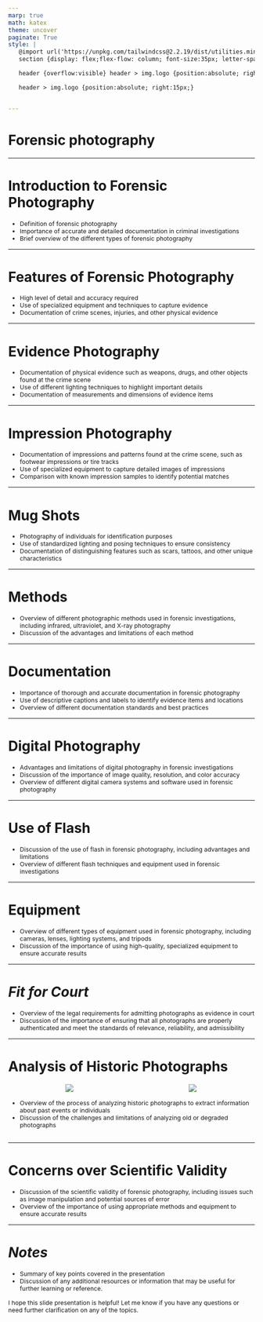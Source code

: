 ```yaml
---
marp: true
math: katex
theme: uncover
paginate: True
style: |
   @import url('https://unpkg.com/tailwindcss@2.2.19/dist/utilities.min.css');
   section {display: flex;flex-flow: column; font-size:35px; letter-spacing:1.4px;}

   header {overflow:visible} header > img.logo {position:absolute; right:15px;}

   header > img.logo {position:absolute; right:15px;}


---
```

<!-- backgroundImage: url('backgrounds/wwwatercolor (8).png') -->
<!-- _class: lead -->

 # Forensic photography

---
<style scoped>p,li {font-size:0.88em}</style>

 # Introduction to Forensic Photography

- Definition of forensic photography
- Importance of accurate and detailed documentation in criminal investigations
- Brief overview of the different types of forensic photography

---
<style scoped>p,li {font-size:0.88em}</style>

 # Features of Forensic Photography
- High level of detail and accuracy required
- Use of specialized equipment and techniques to capture evidence
- Documentation of crime scenes, injuries, and other physical evidence


---
<style scoped>p,li {font-size:0.88em}</style>

 # **Evidence Photography**
- Documentation of physical evidence such as weapons, drugs, and other objects found at the crime scene
- Use of different lighting techniques to highlight important details
- Documentation of measurements and dimensions of evidence items


---
<style scoped>p,li {font-size:0.88em}</style>

 # Impression Photography
- Documentation of impressions and patterns found at the crime scene, such as footwear impressions or tire tracks
- Use of specialized equipment to capture detailed images of impressions
- Comparison with known impression samples to identify potential matches


---
<style scoped>p,li {font-size:0.88em}</style>

 # Mug Shots

- Photography of individuals for identification purposes
- Use of standardized lighting and posing techniques to ensure consistency
- Documentation of distinguishing features such as scars, tattoos, and other unique characteristics

---
<style scoped>p,li {font-size:0.92em}</style>

 # **Methods**

- Overview of different photographic methods used in forensic investigations, including infrared, ultraviolet, and X-ray photography
- Discussion of the advantages and limitations of each method

---
<style scoped>p,li {font-size:0.88em}</style>

 # Documentation

- Importance of thorough and accurate documentation in forensic photography
- Use of descriptive captions and labels to identify evidence items and locations
- Overview of different documentation standards and best practices

---
<style scoped>p,li {font-size:0.88em}</style>

 # Digital Photography
- Advantages and limitations of digital photography in forensic investigations
- Discussion of the importance of image quality, resolution, and color accuracy
- Overview of different digital camera systems and software used in forensic photography


---
<style scoped>p,li {font-size:0.92em}</style>

 # Use of Flash

- Discussion of the use of flash in forensic photography, including advantages and limitations
- Overview of different flash techniques and equipment used in forensic investigations

---
<style scoped>p,li {font-size:0.92em}</style>

 # Equipment

- Overview of different types of equipment used in forensic photography, including cameras, lenses, lighting systems, and tripods
- Discussion of the importance of using high-quality, specialized equipment to ensure accurate results

---
<style scoped>p,li {font-size:0.92em}</style>

 # _Fit for Court_

- Overview of the legal requirements for admitting photographs as evidence in court
- Discussion of the importance of ensuring that all photographs are properly authenticated and meet the standards of relevance, reliability, and admissibility

---
<style scoped>p,li {font-size:0.84em}</style>

 # Analysis of Historic Photographs
<div style='flex:1 1 auto; min-height:0;' class="grid grid-cols-8 gap-4">
<div style='display:flex; flex-flow:column; min-height:0;' class="col-span-4">

<div style="display: flex; flex: 1 1 auto; flex-flow: row; min-height: 0"><div style="display: flex; flex: 1 1 auto; justify-content: center;min-height:0;min-width:0; margin-bottom:0.1em;;margin-right:0.15em">
<img style='object-fit: contain; max-height:100%; max-width:100%; background-color: rgba(0,0,0,0);' src='https://upload.wikimedia.org/wikipedia/commons/thumb/c/c3/Original_Tay_Bridge_before_the_1879_collapse.jpg/300px-Original_Tay_Bridge_before_the_1879_collapse.jpg'/>
</div>
<div style="display: flex; flex: 1 1 auto; justify-content: center;min-height:0;min-width:0; margin-bottom:0.1em;;margin-right:0.15em">
<img style='object-fit: contain; max-height:100%; max-width:100%; background-color: rgba(0,0,0,0);' src='https://upload.wikimedia.org/wikipedia/commons/thumb/9/9f/Tay_bridge_down.JPG/300px-Tay_bridge_down.JPG'/>
</div>
</div>

</div>

<div style='display:flex; flex-flow:column; min-height:0;' class="col-span-4">

- Overview of the process of analyzing historic photographs to extract information about past events or individuals
- Discussion of the challenges and limitations of analyzing old or degraded photographs
</div>

</div>


---
<style scoped>p,li {font-size:0.92em}</style>

 # **Concerns over Scientific Validity**
- Discussion of the scientific validity of forensic photography, including issues such as image manipulation and potential sources of error
- Overview of the importance of using appropriate methods and equipment to ensure accurate results


---
<style scoped>p,li {font-size:0.88em}</style>

 # _Notes_
- Summary of key points covered in the presentation
- Discussion of any additional resources or information that may be useful for further learning or reference.

I hope this slide presentation is helpful! Let me know if you have any questions or need further clarification on any of the topics.
